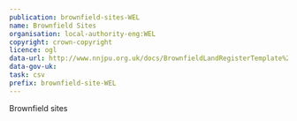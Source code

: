 ```yaml
---
publication: brownfield-sites-WEL
name: Brownfield Sites
organisation: local-authority-eng:WEL
copyright: crown-copyright
licence: ogl
data-url: http://www.nnjpu.org.uk/docs/BrownfieldLandRegisterTemplate%20-%202017%20Update%20-%20ONLINE%20VERSION.xlsm
data-gov-uk: 
task: csv
prefix: brownfield-site-WEL
---
```


Brownfield sites

